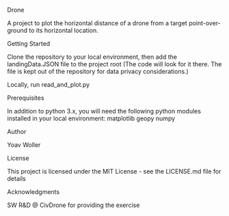 Drone 

A project to plot the horizontal distance of a drone from a target 
point-over-ground to its horizontal location.

Getting Started

Clone the repository to your local environment, then add the
landingData.JSON file to the project root 
(The code will look for it there. The file is 
kept out of the repository for data privacy considerations.)

Locally, run read_and_plot.py

Prerequisites

In addition to python 3.x, you will need the following 
python modules installed in your local environment:
matplotlib
geopy
numpy

Author

Yoav Woller

License

This project is licensed under the MIT License - see the LICENSE.md file for details

Acknowledgments

SW R&D @ CivDrone for providing the exercise
